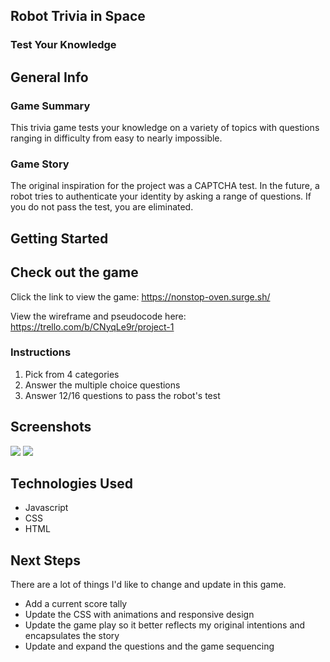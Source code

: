 ## Robot Trivia in Space 
### Test Your Knowledge

## General Info
### Game Summary 
This trivia game tests your knowledge on a variety of topics with questions ranging in difficulty from easy to nearly impossible. 


### Game Story 
The original inspiration for the project was a CAPTCHA test. In the future, a robot tries to authenticate your identity by asking a range of questions. If you do not pass the test, you are eliminated. 


## Getting Started 

## Check out the game

Click the link to view the game: https://nonstop-oven.surge.sh/

View the wireframe and pseudocode here: https://trello.com/b/CNyqLe9r/project-1

### Instructions 

1. Pick from 4 categories 
2. Answer the multiple choice questions
3. Answer 12/16 questions to pass the robot's test


## Screenshots 

<img src ="https://i.imgur.com/NWZhDSR.jpg">

<img src ="https://i.imgur.com/FByS8j7.png">

## Technologies Used

<ul>
<li>Javascript</li>
<li>CSS</li>
<li>HTML</li>
</ul>

## Next Steps 

There are a lot of things I'd like to change and update in this game. 

<ul>
<li>Add a current score tally</li>
<li>Update the CSS with animations and responsive design</li>
<li>Update the game play so it better reflects my original intentions and encapsulates the story</li>
<li>Update and expand the questions and the game sequencing</li>
</ul>